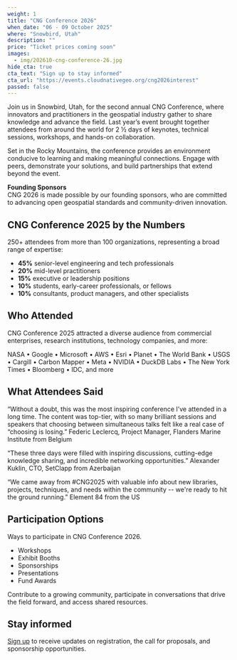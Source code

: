 ```yaml
---
weight: 1
title: "CNG Conference 2026"
when_date: "06 - 09 October 2025"
where: "Snowbird, Utah"
description: ""
price: "Ticket prices coming soon"
images:
  - img/202610-cng-conference-26.jpg
hide_cta: true
cta_text: "Sign up to stay informed"
cta_url: "https://events.cloudnativegeo.org/cng2026interest"
passed: false
---
```


Join us in Snowbird, Utah, for the second annual CNG Conference, where innovators and practitioners in the geospatial industry gather to share knowledge and advance the field. Last year’s event brought together attendees from around the world for 2 ½ days of keynotes, technical sessions, workshops, and hands-on collaboration.

Set in the Rocky Mountains, the conference provides an environment conducive to learning and making meaningful connections. Engage with peers, demonstrate your solutions, and build partnerships that extend beyond the event.

**Founding Sponsors**  
CNG 2026 is made possible by our founding sponsors, who are committed to advancing open geospatial standards and community-driven innovation.

## **CNG Conference 2025 by the Numbers**

250+ attendees from more than 100 organizations, representing a broad range of expertise:

* **45%** senior-level engineering and tech professionals  
* **20%** mid-level practitioners  
* **15%** executive or leadership positions  
* **10%** students, early-career professionals, or fellows  
* **10%** consultants, product managers, and other specialists 

## **Who Attended**

CNG Conference 2025 attracted a diverse audience from commercial enterprises, research institutions, technology companies, and more: 

NASA • Google • Microsoft • AWS • Esri • Planet • The World Bank • USGS • Cargill • Carbon Mapper • Meta • NVIDIA • DuckDB Labs • The New York Times • Bloomberg • IDC, and more

## **What Attendees Said**

“Without a doubt, this was the most inspiring conference I’ve attended in a long time. The content was top-tier, with so many brilliant sessions and speakers that choosing between simultaneous talks felt like a real case of “choosing is losing.”  Federic Leclercq, Project Manager, Flanders Marine Institute from Belgium

“These three days were filled with inspiring discussions, cutting-edge knowledge sharing, and incredible networking opportunities.” Alexander Kuklin, CTO, SetClapp from Azerbaijan

“We came away from \#CNG2025 with valuable info about new libraries, projects, techniques, and needs within the community \-- we're ready to hit the ground running.” Element 84 from the US 

## **Participation Options**

Ways to participate in CNG Conference 2026\. 

* Workshops  
* Exhibit Booths  
* Sponsorships  
* Presentations  
* Fund Awards

Contribute to a growing community, participate in conversations that drive the field forward, and access shared resources.

## **Stay informed**

[Sign up](https://events.cloudnativegeo.org/cng2026interest) to receive updates on registration, the call for proposals, and sponsorship opportunities.
